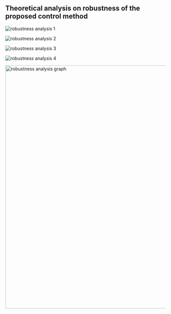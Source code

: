 ## Theoretical analysis on robustness of the proposed control method
![robustness analysis 1](https://user-images.githubusercontent.com/130027814/231704349-b25b313f-a388-470d-bc3d-f247ab49193d.png)

![robustness analysis 2](https://user-images.githubusercontent.com/130027814/231704365-17559017-1084-4006-b50e-bbba6e041958.png)

![robustness analysis 3](https://user-images.githubusercontent.com/130027814/231704376-867647ee-9031-4489-a608-3e4548d9df92.png)

![robustness analysis 4](https://user-images.githubusercontent.com/130027814/231704386-834da668-8697-4173-9c9c-7a6bb9c61468.png)

<img width="763" alt="robustness analysis graph" src="https://user-images.githubusercontent.com/130027814/231704391-2199a6b3-ddd7-4f4e-9964-4558e6f62ad4.png">
